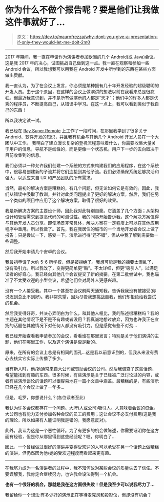 # 你为什么不做个报告呢？要是他们让我做这件事就好了…

> 原文：<https://dev.to/maurofrezza/why-dont-you-give-a-presentation-if-only-they-would-let-me-doit-2m0>

* * *

2017 年期间，我一直在申请作为演讲者参加欧洲的几个 Android(或 Java)会议。这是我 2017 年的决心，试图挑战自己做到这一点。我一直在观察和参加一些 Android 会议，所以我想我可以用我在 Android 开发中所学到的东西在某些方面做出贡献。

我一直认为，为了在会议上发言，你必须是某种拥有几十年开发经验的超级聪明的开发人员。由于这个原因，在这样的会议上做演讲的想法以前在我看来总是很疯狂。但最近我意识到，并不是所有做演示的人都是“天才”；他们中的许多人都是优秀的程序员，不断提高自己，从错误中学习。在这一点上，我可以看到类似于我自己的东西！

所以我决定试一试。

我已经在 [Ray Super Remote](https://www.ray.co/) 上工作了一段时间，在那里我学到了很多关于 Android、软件开发的知识，并且我有机会与其他几个 Android 开发人员在一个大团队中工作。
我明白了建立漫长复杂的登机流程意味着什么，你需要收集大量关于用户的信息，导航不是线性的，而是更像一个状态机。用户下一步的去向取决于目前收集到的信息。

我们必须以一种允许我们创建一个系统的方式来构建我们的应用程序，在这个系统中，很容易创建新的子流并将它们连接到其他子流。我们必须确保系统足够灵活和强大，以适应来自 UX 和产品团队的所有需求。

当然，最初的解决方案是糟糕的，有几个问题，但无论如何它是有效的。因此，我们从错误中吸取了教训，并针对此类问题提出了更好的解决方案。然后，我们在另一个类似的项目中应用了这个解决方案，取得了很好的效果。

我是新解决方案的主要设计师，因此我对此特别自豪。它涵盖了几个方面；从架构设计和管理需求到提高代码的可测试性。我的同事开始告诉我，这个解决方案值得与其他开发人员分享。即使场景非常具体，解决方案在一定程度上可以在其他应用程序中重用。所以我做了。首先，我在我居住的城市的一个当地开发者会议上做了报告；只是尝试一下，感受一下。演示进行得“还不错”，但从中我了解到需要做一些调整。

然后我开始申请几个安卓的会议。

我最初申请了大约 5-6 所学校，但是被拒绝了。我想可能是我的摘要太混乱了，没有吸引力。所以我改了，变得更简单更“酷”。不太详细，但更“吸引人”，以满足读者的好奇心。我已经向其他几个会议提交了新的摘要。在第二批尝试中，我也瞄准了不太受欢迎的小型会议，希望他们会对局外人更感兴趣。

没有一个人接受我。其中一个甚至在会议前两天通知我，告诉我我没有被接受(你说迟到总比不到好)。我非常失望，因为尽管我想挑战自我，他们却拒绝给我尝试的机会。

然后我变得好奇，并决心弄明白为什么。和其他人相比，我的陈述很糟糕吗？我的主题在其他情况下是不是不有趣或者没用？我真诚地想过放弃，因为也许我正在宣扬的话题在其他情况下对任何人都没有吸引力。但是感觉有些不对劲…

我已经开始查看我申请参加的会议，看看谁在那里发言；特别是关于他们演讲的主题，他们在哪里工作，以及这个演讲是否是新的。

原来，在所有的会议上总是有相同的面孔…这是我以前意识到的，但我从来没有费心去核实它实际上传播了多少。

当有新人时，他/她通常来自大公司或赞助会议的公司。然后我调查了这些话题，希望能找到有趣的东西。很多时候，有些演示是关于已经被广泛讨论过的内容，或者有些演示谈论的话题可以很容易地在一篇小文章中涵盖。最糟糕的是，有些演示已经在几个会议上做了一年多…

但是，毛罗，你想说什么？(各位读者至此)

我认为许多会议都存在一个问题。大牌(人或公司)吸引人。人意味着会议的资金。大公司也有能力支付参加各种会议的员工的费用；这让会议不必支付费用(这是我的理论，所以如果有人能证明我是错的，我愿意反对)。

此外，我认为这是一个恶性循环。为了有更多的机会做陈述，你需要证明你在这方面有经验，但是你从哪里得到这些经验呢？嗯，你明白了…

因此，一个曾经做过很好的演讲并变得受欢迎的人可以承受在另一个话题上做糟糕的演讲，但仍然因为他/她的受欢迎程度而看起来更有趣。

* * *

在我努力成为一名演讲者的过程中，我不知何故对某些会议的质量失去了信任。不要误解我，我肯定会继续努力，也许我会设法得到一个机会。

**也有一个很好的机会，那就是我在这方面很失败！但是我至少可以说我尽力了…**

我留给你一个想法:有多少好的演示正在等待麦克风和投影仪，但却没有机会？